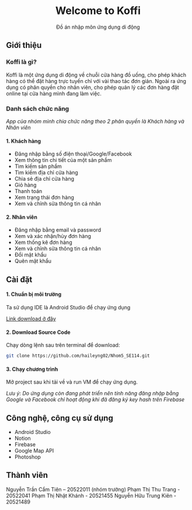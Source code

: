   <h1 align="center">Welcome to Koffi</h1>
  <p align="center">
    Đồ án nhập môn ứng dụng di động</p>
    
<!-- Giới thiệu -->
## Giới thiệu
### Koffi là gì?
  Koffi là một ứng dụng di động về chuỗi cửa hàng đồ uống, cho phép khách hàng có thể đặt hàng trực tuyến chỉ với vài thao tác đơn giản. Ngoài ra ứng dụng có phân quyền cho nhân viên, cho phép quản lý các đơn hàng đặt online tại cửa hàng mình đang làm việc.
### Danh sách chức năng
  _App của nhóm mình chia chức năng theo 2 phân quyền là Khách hàng và Nhân viên_
 #### 1. Khách hàng
  - Đăng nhập bằng số điện thoại/Google/Facebook
  -	Xem thông tin chi tiết của một sản phẩm
  -	Tìm kiếm sản phẩm 
  -	Tìm kiếm địa chỉ cửa hàng
  -	Chia sẻ địa chỉ cửa hàng
  -	Giỏ hàng
  -	Thanh toán
  -	Xem trạng thái đơn hàng
  -	Xem và chỉnh sửa thông tin cá nhân
#### 2. Nhân viên
  -	Đăng nhập bằng email và password
  -	Xem và xác nhận/hủy đơn hàng
  -	Xem thống kê đơn hàng 
  -	Xem và chỉnh sửa thông tin cá nhân
  -	Đổi mật khẩu
  -	Quên mật khẩu

<!-- Cài đặt -->
## Cài đặt
#### 1. Chuẩn bị môi trường
Ta sử dụng IDE là Android Studio để chạy ứng dụng
  <div>
   <a href="https://developer.android.com/studio">Link download ở đây</a>
  </div>

#### 2. Download Source Code
Chạy dòng lệnh sau trên terminal để download:
   ```sh
git clone https://github.com/haileyng02/Nhom5_SE114.git
   ```

#### 3. Chạy chương trình
Mở project sau khi tải về và run VM để chạy ứng dụng.
 
_Lưu ý: Do ứng dụng còn đang phát triển nên tính năng đăng nhập bằng Google và Facebook chỉ hoạt động khi đã đăng ký key hash trên Firebase_

<!-- Công nghệ, công cụ sử dụng -->
## Công nghệ, công cụ sử dụng
  - Android Studio
  - Notion
  - Firebase
  - Google Map API
  - Photoshop

<!-- Thành viên -->
## Thành viên
Nguyễn Trần Cẩm Tiên – 20522011 (nhóm trưởng)
Phạm Thị Thu Trang - 20522041
Phạm Thị Nhật Khánh - 20521455
Nguyễn Hữu Trung Kiên - 20521489


